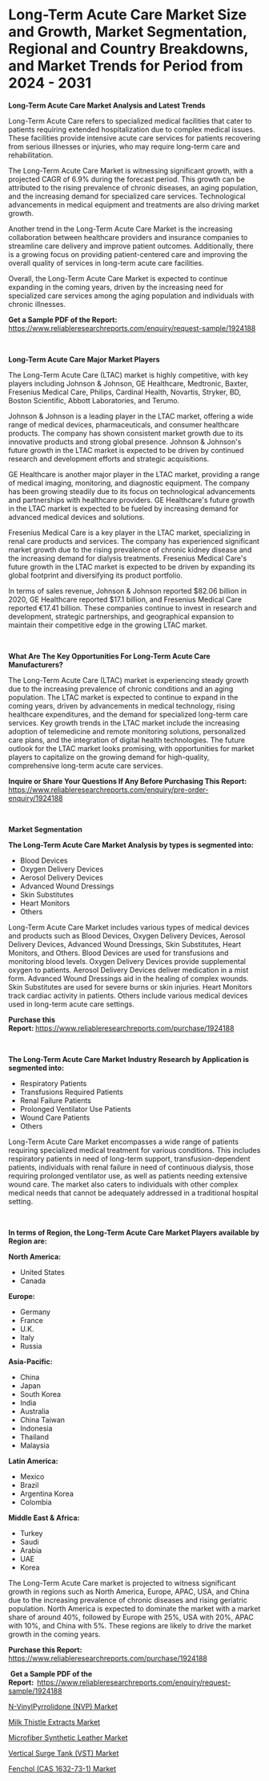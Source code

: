 <p><h1>Long-Term Acute Care Market Size and Growth, Market Segmentation, Regional and Country Breakdowns, and Market Trends for Period from 2024 -  2031</h1></p><p><strong>Long-Term Acute Care Market Analysis and Latest Trends</strong></p>
<p><p>Long-Term Acute Care refers to specialized medical facilities that cater to patients requiring extended hospitalization due to complex medical issues. These facilities provide intensive acute care services for patients recovering from serious illnesses or injuries, who may require long-term care and rehabilitation.</p><p>The Long-Term Acute Care Market is witnessing significant growth, with a projected CAGR of 6.9% during the forecast period. This growth can be attributed to the rising prevalence of chronic diseases, an aging population, and the increasing demand for specialized care services. Technological advancements in medical equipment and treatments are also driving market growth.</p><p>Another trend in the Long-Term Acute Care Market is the increasing collaboration between healthcare providers and insurance companies to streamline care delivery and improve patient outcomes. Additionally, there is a growing focus on providing patient-centered care and improving the overall quality of services in long-term acute care facilities.</p><p>Overall, the Long-Term Acute Care Market is expected to continue expanding in the coming years, driven by the increasing need for specialized care services among the aging population and individuals with chronic illnesses.</p></p>
<p><strong>Get a Sample PDF of the Report:&nbsp;</strong> <a href="https://www.reliableresearchreports.com/enquiry/request-sample/1924188">https://www.reliableresearchreports.com/enquiry/request-sample/1924188</a></p>
<p>&nbsp;</p>
<p><strong>Long-Term Acute Care Major Market Players</strong></p>
<p><p>The Long-Term Acute Care (LTAC) market is highly competitive, with key players including Johnson & Johnson, GE Healthcare, Medtronic, Baxter, Fresenius Medical Care, Philips, Cardinal Health, Novartis, Stryker, BD, Boston Scientific, Abbott Laboratories, and Terumo.</p><p>Johnson & Johnson is a leading player in the LTAC market, offering a wide range of medical devices, pharmaceuticals, and consumer healthcare products. The company has shown consistent market growth due to its innovative products and strong global presence. Johnson & Johnson's future growth in the LTAC market is expected to be driven by continued research and development efforts and strategic acquisitions.</p><p>GE Healthcare is another major player in the LTAC market, providing a range of medical imaging, monitoring, and diagnostic equipment. The company has been growing steadily due to its focus on technological advancements and partnerships with healthcare providers. GE Healthcare's future growth in the LTAC market is expected to be fueled by increasing demand for advanced medical devices and solutions.</p><p>Fresenius Medical Care is a key player in the LTAC market, specializing in renal care products and services. The company has experienced significant market growth due to the rising prevalence of chronic kidney disease and the increasing demand for dialysis treatments. Fresenius Medical Care's future growth in the LTAC market is expected to be driven by expanding its global footprint and diversifying its product portfolio.</p><p>In terms of sales revenue, Johnson & Johnson reported $82.06 billion in 2020, GE Healthcare reported $17.1 billion, and Fresenius Medical Care reported €17.41 billion. These companies continue to invest in research and development, strategic partnerships, and geographical expansion to maintain their competitive edge in the growing LTAC market.</p></p>
<p>&nbsp;</p>
<p><strong>What Are The Key Opportunities For Long-Term Acute Care Manufacturers?</strong></p>
<p><p>The Long-Term Acute Care (LTAC) market is experiencing steady growth due to the increasing prevalence of chronic conditions and an aging population. The LTAC market is expected to continue to expand in the coming years, driven by advancements in medical technology, rising healthcare expenditures, and the demand for specialized long-term care services. Key growth trends in the LTAC market include the increasing adoption of telemedicine and remote monitoring solutions, personalized care plans, and the integration of digital health technologies. The future outlook for the LTAC market looks promising, with opportunities for market players to capitalize on the growing demand for high-quality, comprehensive long-term acute care services.</p></p>
<p><strong>Inquire or Share Your Questions If Any Before Purchasing This Report:</strong> <a href="https://www.reliableresearchreports.com/enquiry/pre-order-enquiry/1924188">https://www.reliableresearchreports.com/enquiry/pre-order-enquiry/1924188</a></p>
<p>&nbsp;</p>
<p><strong>Market Segmentation</strong></p>
<p><strong>The Long-Term Acute Care Market Analysis by types is segmented into:</strong></p>
<p><ul><li>Blood Devices</li><li>Oxygen Delivery Devices</li><li>Aerosol Delivery Devices</li><li>Advanced Wound Dressings</li><li>Skin Substitutes</li><li>Heart Monitors</li><li>Others</li></ul></p>
<p><p>Long-Term Acute Care Market includes various types of medical devices and products such as Blood Devices, Oxygen Delivery Devices, Aerosol Delivery Devices, Advanced Wound Dressings, Skin Substitutes, Heart Monitors, and Others. Blood Devices are used for transfusions and monitoring blood levels. Oxygen Delivery Devices provide supplemental oxygen to patients. Aerosol Delivery Devices deliver medication in a mist form. Advanced Wound Dressings aid in the healing of complex wounds. Skin Substitutes are used for severe burns or skin injuries. Heart Monitors track cardiac activity in patients. Others include various medical devices used in long-term acute care settings.</p></p>
<p><strong>Purchase this Report:&nbsp;</strong><a href="https://www.reliableresearchreports.com/purchase/1924188">https://www.reliableresearchreports.com/purchase/1924188</a></p>
<p>&nbsp;</p>
<p><strong>The Long-Term Acute Care Market Industry Research by Application is segmented into:</strong></p>
<p><ul><li>Respiratory Patients</li><li>Transfusions Required Patients</li><li>Renal Failure Patients</li><li>Prolonged Ventilator Use Patients</li><li>Wound Care Patients</li><li>Others</li></ul></p>
<p><p>Long-Term Acute Care Market encompasses a wide range of patients requiring specialized medical treatment for various conditions. This includes respiratory patients in need of long-term support, transfusion-dependent patients, individuals with renal failure in need of continuous dialysis, those requiring prolonged ventilator use, as well as patients needing extensive wound care. The market also caters to individuals with other complex medical needs that cannot be adequately addressed in a traditional hospital setting.</p></p>
<p>&nbsp;</p>
<p><strong>In terms of Region, the Long-Term Acute Care Market Players available by Region are:</strong></p>
<p>
    <p> <strong> North America: </strong>
        <ul>
            <li>United States</li>
            <li>Canada</li>
        </ul>
        </p> 
    <p> <strong> Europe: </strong>
        <ul>
            <li>Germany</li>
            <li>France</li>
            <li>U.K.</li>
            <li>Italy</li>
            <li>Russia</li>
        </ul>
        </p> 
    <p> <strong> Asia-Pacific: </strong>
        <ul>
            <li>China</li>
            <li>Japan</li>
            <li>South Korea</li>
            <li>India</li>
            <li>Australia</li>
            <li>China Taiwan</li>
            <li>Indonesia</li>
            <li>Thailand</li>
            <li>Malaysia</li>
        </ul>
        </p> 
    <p> <strong> Latin America: </strong>
        <ul>
            <li>Mexico</li>
            <li>Brazil</li>
            <li>Argentina Korea</li>
            <li>Colombia</li>
        </ul>
        </p> 
    <p> <strong> Middle East & Africa: </strong>
        <ul>
            <li>Turkey</li>
            <li>Saudi</li>
            <li>Arabia</li>
            <li>UAE</li>
            <li>Korea</li>
        </ul>
    </p>
    </p>
<p><p>The Long-Term Acute Care market is projected to witness significant growth in regions such as North America, Europe, APAC, USA, and China due to the increasing prevalence of chronic diseases and rising geriatric population. North America is expected to dominate the market with a market share of around 40%, followed by Europe with 25%, USA with 20%, APAC with 10%, and China with 5%. These regions are likely to drive the market growth in the coming years.</p></p>
<p><strong>Purchase this Report: </strong><a href="https://www.reliableresearchreports.com/purchase/1924188">https://www.reliableresearchreports.com/purchase/1924188</a></p>
<p>&nbsp;<strong>Get a Sample PDF of the Report:&nbsp;&nbsp;</strong><a href="https://www.reliableresearchreports.com/enquiry/request-sample/1924188">https://www.reliableresearchreports.com/enquiry/request-sample/1924188</a></p>
<p><strong></strong></p>
<p><p><a href="https://valiant-lunge-8fe.notion.site/N-VinylPyrrolidone-NVP-Market-Size-Share-Trends-Analysis-Report-By-Material-By-Type-By-End-us-5460f271a63f4f76b671e8d9f7b7311a">N-VinylPyrrolidone (NVP) Market</a></p><p><a href="https://view.publitas.com/reportprime-1/milk-thistle-extracts-market-research-report-the-key-to-successful-business-strategy-forecasted-for-period-from-2024-2031/">Milk Thistle Extracts Market</a></p><p><a href="https://view.publitas.com/reportprime-1/microfiber-synthetic-leather-market-research-report-the-key-to-successful-business-strategy-forecasted-for-period-from-2024-2031/">Microfiber Synthetic Leather Market</a></p><p><a href="https://confirmed-shield-e13.notion.site/Vertical-Surge-Tank-VST-Market-Provides-a-Comprehensive-Analysis-Including-a-Macro-Overview-of-the-f135bab34dd44bd78b5b94817cd0d1da">Vertical Surge Tank (VST) Market</a></p><p><a href="https://funky-papaya-cf4.notion.site/Fenchol-CAS-1632-73-1-Market-Provides-a-Comprehensive-Analysis-Including-a-Macro-Overview-of-the-M-f89d925b2c724a12b7f293472b89e740">Fenchol (CAS 1632-73-1) Market</a></p></p>